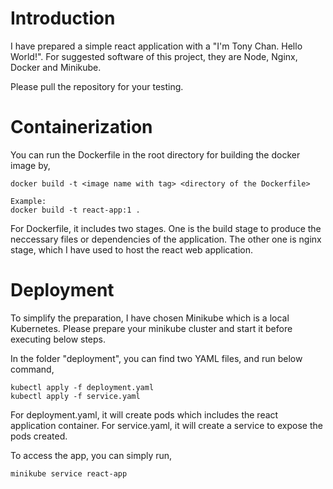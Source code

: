 # Introduction
I have prepared a simple react application with a "I'm Tony Chan. Hello World!". For suggested software of this project, they are Node, Nginx, Docker and Minikube.

Please pull the repository for your testing.

# Containerization
You can run the Dockerfile in the root directory for building the docker image by,
```
docker build -t <image name with tag> <directory of the Dockerfile>

Example:
docker build -t react-app:1 .
```

For Dockerfile, it includes two stages. One is the build stage to produce the neccessary files or dependencies of the application. The other one is nginx stage, which I have used to host the react web application.

# Deployment
To simplify the preparation, I have chosen Minikube which is a local Kubernetes. Please prepare your minikube cluster and start it before executing below steps.

In the folder "deployment", you can find two YAML files, and run below command,
```
kubectl apply -f deployment.yaml
kubectl apply -f service.yaml
```

For deployment.yaml, it will create pods which includes the react application container.
For service.yaml, it will create a service to expose the pods created.

To access the app, you can simply run,
```
minikube service react-app
```
